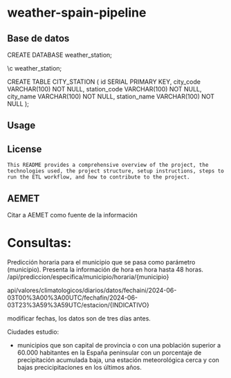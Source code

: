 # weather-spain-pipeline

## Base de datos

CREATE DATABASE weather_station;

\c weather_station;

CREATE TABLE CITY_STATION (
    id SERIAL PRIMARY KEY,
    city_code VARCHAR(100) NOT NULL,
    station_code VARCHAR(100) NOT NULL,
    city_name VARCHAR(100) NOT NULL,
    station_name VARCHAR(100) NOT NULL
);


## Usage


## License
```
This README provides a comprehensive overview of the project, the technologies used, the project structure, setup instructions, steps to run the ETL workflow, and how to contribute to the project.
```

## AEMET
Citar a AEMET como fuente de la información

# Consultas:

Predicción horaria para el municipio que se pasa como parámetro (municipio). Presenta la información de hora en hora hasta 48 horas.
/api/prediccion/especifica/municipio/horaria/{municipio}


api/valores/climatologicos/diarios/datos/fechaini/2024-06-03T00%3A00%3A00UTC/fechafin/2024-06-03T23%3A59%3A59UTC/estacion/{INDICATIVO}

modificar fechas, los datos son de tres días antes.



Ciudades estudio:
- municipios que son capital de provincia o con una población superior a 60.000 habitantes en la España peninsular con un porcentaje de precipitación acumulada baja, una estación meteorológica cerca y con bajas precicipitaciones en los últimos años.


